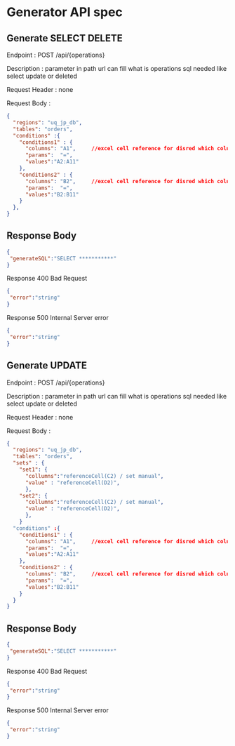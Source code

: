 # Generator API spec
## Generate SELECT DELETE
Endpoint : POST /api/{operations}

Description : parameter in path url can fill what is operations sql needed like select update or deleted

Request Header : none

Request Body :

```json
{ 
  "regions": "uq_jp_db",
  "tables": "orders",
  "conditions" :{
    "conditions1" : {
      "columns": "A1",     //excel cell reference for disred which column want to SELECT for WHERE conditons
      "params":  "=",
      "values":"A2:A11"
    },
    "conditions2" : {
      "columns": "B2",     //excel cell reference for disred which column want to SELECT for WHERE need additional conditions
      "params":  "=",
      "values":"B2:B11"
    }
  },
}
```
## Response Body 
 ```json
 {
  "generateSQL":"SELECT ***********"
 }
 ```
 Response 400 Bad Request
 ```json
 {
  "error":"string"
 }
 ```
Response 500 Internal Server error
 ```json
 {
  "error":"string"
 }
 ```

## Generate UPDATE

Endpoint : POST /api/{operations}

Description : parameter in path url can fill what is operations sql needed like select update or deleted

Request Header : none

Request Body :

```json
{ 
  "regions": "uq_jp_db",
  "tables": "orders",
  "sets" : {
    "set1": {
      "collumns":"referenceCell(C2) / set manual",
      "value" : "referenceCell(D2)",
      },
    "set2": {
      "collumns":"referenceCell(C2) / set manual",
      "value" : "referenceCell(D2)",
      },
    }
  "conditions" :{
    "conditions1" : {
      "columns": "A1",     //excel cell reference for disred which column want to SELECT for WHERE conditons
      "params":  "=",
      "values":"A2:A11"
    },
    "conditions2" : {
      "columns": "B2",     //excel cell reference for disred which column want to SELECT for WHERE need additional conditions
      "params":  "=",
      "values":"B2:B11"
    }
  }
}
```
## Response Body 
 ```json
 {
  "generateSQL":"SELECT ***********"
 }
 ```
 Response 400 Bad Request
 ```json
 {
  "error":"string"
 }
 ```
Response 500 Internal Server error
 ```json
 {
  "error":"string"
 }
 ```

